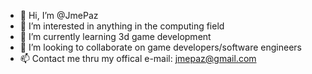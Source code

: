 - 👋 Hi, I’m @JmePaz
- 👀 I’m interested in anything in the computing field
- 🌱 I’m currently learning 3d game development
- 💞️ I’m looking to collaborate on game developers/software engineers
- 📫 Contact me thru my offical e-mail:  jmepaz@gmail.com

<!---
JmePaz/JmePaz is a ✨ special ✨ repository because its `README.md` (this file) appears on your GitHub profile.
You can click the Preview link to take a look at your changes.
--->
